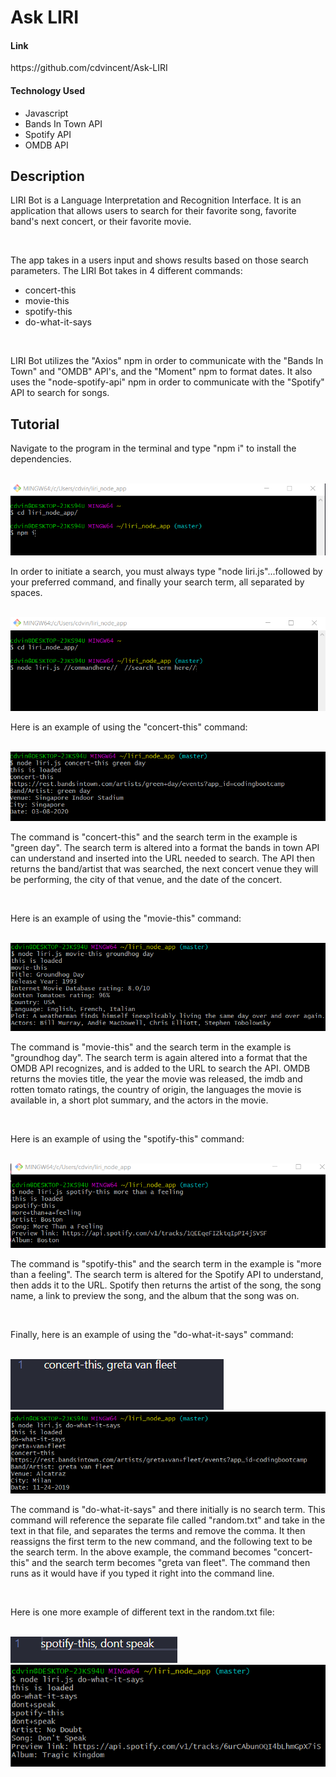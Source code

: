 <h1>Ask LIRI</h1>

<h4>Link</h4>
<p>https://github.com/cdvincent/Ask-LIRI</p>

<h4>Technology Used</h4>
<p>
<ul>
    <li>Javascript</li>
    <li>Bands In Town API</li>
    <li>Spotify API</li>
    <li>OMDB API</li>
</ul>
</p>

<h2>Description</h2>
<p>LIRI Bot is a Language Interpretation and Recognition Interface. It is an application that allows users to search for their favorite song, favorite band's next concert, or their favorite movie.</p><br>

<p>The app takes in a users input and shows results based on those search parameters. The LIRI Bot takes in 4 different commands:<ul><li>concert-this</li><li>movie-this</li><li>spotify-this</li><li>do-what-it-says</li></ul><br>
<p>LIRI Bot utilizes the "Axios" npm in order to communicate with the "Bands In Town" and "OMDB" API's, and the "Moment" npm to format dates. It also uses the "node-spotify-api" npm in order to communicate with the "Spotify" API to search for songs.</p>

<h2>Tutorial</h2>
<p>Navigate to the program in the terminal and type "npm i" to install the dependencies.</p><br>
<img src="images/install.png"><br>

<p>In order to initiate a search, you must always type "node liri.js"...followed by your preferred command, and finally your search term, all separated by spaces.</p><br>
<img src="images/example.png"><br>

<p>Here is an example of using the "concert-this" command: </p><br>
<img src="images/concert.png"><br>
<p>The command is "concert-this" and the search term in the example is "green day". The search term is altered into a format the bands in town API can understand and inserted into the URL needed to search. The API then returns the band/artist that was searched, the next concert venue they will be performing, the city of that venue, and the date of the concert.</p><br>

<p>Here is an example of using the "movie-this" command: </p><br>
<img src="images/movie.png"><br>
<p>The command is "movie-this" and the search term in the example is "groundhog day". The search term is again altered into a format that the OMDB API recognizes, and is added to the URL to search the API. OMDB returns the movies title, the year the movie was released, the imdb and rotten tomato ratings, the country of origin, the languages the movie is available in, a short plot summary, and the actors in the movie.</p><br>

<p>Here is an example of using the "spotify-this" command: </p><br>
<img src="images/song.png"><br>
<p>The command is "spotify-this" and the search term in the example is "more than a feeling". The search term is altered for the Spotify API to understand, then adds it to the URL. Spotify then returns the artist of the song, the song name, a link to preview the song, and the album that the song was on.</p><br>

<p> Finally, here is an example of using the "do-what-it-says" command: </p><br>
<img src="images/random.png"><br>
<img src="images/text.png"><br>
<p>The command is "do-what-it-says" and there initially is no search term. This command will reference the separate file called "random.txt" and take in the text in that file, and separates the terms and remove the comma. It then reassigns the first term to the new command, and the following text to be the search term. In the above example, the command becomes "concert-this" and the search term becomes "greta van fleet". The command then runs as it would have if you typed it right into the command line.</p><br>
<p>Here is one more example of different text in the random.txt file: </p><br>
<img src="images/random2.png"><br>
<img src="images/text2.png"><br>